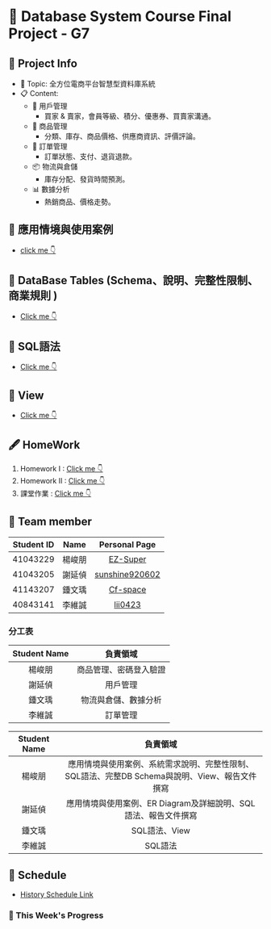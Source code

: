 # 👥 Database System Course Final Project - G7

## 📒 Project Info
* 📌 Topic: 全方位電商平台智慧型資料庫系統
* 📋 Content:
  * 👤 用戶管理
    * 買家 & 賣家，會員等級、積分、優惠券、買賣家溝通。 
  * 📜 商品管理
    * 分類、庫存、商品價格、供應商資訊、評價評論。
  * 🧾 訂單管理
    * 訂單狀態、支付、退貨退款。
  * 📦 物流與倉儲
    * 庫存分配、發貨時間預測。
  * 📊 數據分析
    * 熱銷商品、價格走勢。

## 📝 應用情境與使用案例
* [click me 👇](HomeWork/作業一.md)

## 📝 DataBase Tables (Schema、說明、完整性限制、商業規則 )
* [Click me 👇](File/DataIntegrityRequirements.md)

## 📝 SQL語法
* [Click me 👇](HomeWork/作業二.md)

## 📝 View
* [Click me 👇](File/View.md)

## 🖋️ HomeWork
 1. Homework I : [Click me 👇](HomeWork/作業一.md)
 2. Homework II : [Click me 👇](HomeWork/作業二.md)
 3. 課堂作業 : [Click me 👇](HomeWork/課堂作業.md)

## 👾 Team member
|Student ID|Name|Personal Page|
|:---:|:---:|:----:|
|41043229|楊峻朋|[EZ-Super](https://github.com/EZ-Super)|
|41043205|謝延偵|[sunshine920602](https://github.com/EZ-Super/Database-System-Course-Final-Project/blob/main/Team%20Member/%E8%AC%9D%E5%BB%B6%E5%81%B5.md)|
|41143207|鍾文瑀|[Cf-space](https://github.com/EZ-Super/Database-System-Course-Final-Project/blob/main/Team%20Member/%E9%8D%BE%E6%96%87%E7%91%80.md)
|40843141|李維誠|[lii0423](https://github.com/EZ-Super/Database-System-Course-Final-Project/blob/main/Team%20Member/%E6%9D%8E%E7%B6%AD%E8%AA%A0.md)|


### 分工表 
|Student Name|負責領域|
|:---:|:----:|
|楊峻朋|商品管理、密碼登入驗證|
|謝延偵|用戶管理|
|鍾文瑀|物流與倉儲、數據分析|
|李維誠|訂單管理|

|Student Name|負責領域|
|:---:|:----:|
|楊峻朋|應用情境與使用案例、系統需求說明、完整性限制、SQL語法、完整DB Schema與說明、View、報告文件撰寫|
|謝延偵|應用情境與使用案例、ER Diagram及詳細說明、SQL語法、報告文件撰寫|
|鍾文瑀|SQL語法、View|
|李維誠|SQL語法|


## 📆 Schedule
* [History Schedule Link](schedule.md)
### 📝 This Week's Progress
